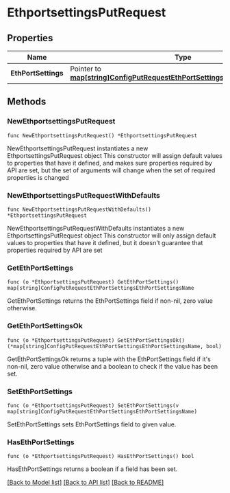 # EthportsettingsPutRequest

## Properties

Name | Type | Description | Notes
------------ | ------------- | ------------- | -------------
**EthPortSettings** | Pointer to [**map[string]ConfigPutRequestEthPortSettingsEthPortSettingsName**](ConfigPutRequestEthPortSettingsEthPortSettingsName.md) |  | [optional] 

## Methods

### NewEthportsettingsPutRequest

`func NewEthportsettingsPutRequest() *EthportsettingsPutRequest`

NewEthportsettingsPutRequest instantiates a new EthportsettingsPutRequest object
This constructor will assign default values to properties that have it defined,
and makes sure properties required by API are set, but the set of arguments
will change when the set of required properties is changed

### NewEthportsettingsPutRequestWithDefaults

`func NewEthportsettingsPutRequestWithDefaults() *EthportsettingsPutRequest`

NewEthportsettingsPutRequestWithDefaults instantiates a new EthportsettingsPutRequest object
This constructor will only assign default values to properties that have it defined,
but it doesn't guarantee that properties required by API are set

### GetEthPortSettings

`func (o *EthportsettingsPutRequest) GetEthPortSettings() map[string]ConfigPutRequestEthPortSettingsEthPortSettingsName`

GetEthPortSettings returns the EthPortSettings field if non-nil, zero value otherwise.

### GetEthPortSettingsOk

`func (o *EthportsettingsPutRequest) GetEthPortSettingsOk() (*map[string]ConfigPutRequestEthPortSettingsEthPortSettingsName, bool)`

GetEthPortSettingsOk returns a tuple with the EthPortSettings field if it's non-nil, zero value otherwise
and a boolean to check if the value has been set.

### SetEthPortSettings

`func (o *EthportsettingsPutRequest) SetEthPortSettings(v map[string]ConfigPutRequestEthPortSettingsEthPortSettingsName)`

SetEthPortSettings sets EthPortSettings field to given value.

### HasEthPortSettings

`func (o *EthportsettingsPutRequest) HasEthPortSettings() bool`

HasEthPortSettings returns a boolean if a field has been set.


[[Back to Model list]](../README.md#documentation-for-models) [[Back to API list]](../README.md#documentation-for-api-endpoints) [[Back to README]](../README.md)


